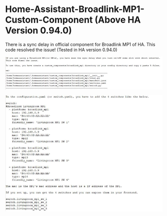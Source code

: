 # Home-Assistant-Broadlink-MP1-Custom-Component (Above HA Version 0.94.0)
There is a sync delay in official component for Broadlink MP1 of HA. This code resolved the issue! (Tested in HA version 0.94.0)

![1](./1.JPG)

![2](./2.JPG)
